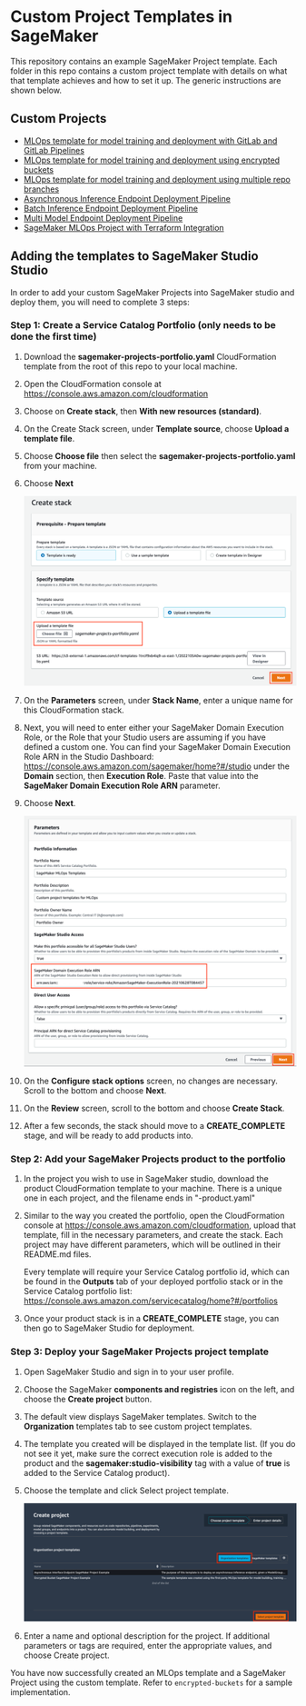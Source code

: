 # Custom Project Templates in SageMaker

This repository contains an example SageMaker Project template. Each folder in this repo contains a custom project template with details on what that template achieves and how to set it up. The generic instructions are shown below.

## Custom Projects
* [MLOps template for model training and deployment with GitLab and GitLab Pipelines](../../tree/main/mlops-template-gitlab)
* [MLOps template for model training and deployment using encrypted buckets](../../tree/main/encrypted-buckets)
* [MLOps template for model training and deployment using multiple repo branches](../../tree/main/multi-branch-mlops-train)
* [Asynchronous Inference Endpoint Deployment Pipeline](../../tree/main/asynchronous-inference-endpoint)
* [Batch Inference Endpoint Deployment Pipeline](../../tree/main/batch-inference)
* [Multi Model Endpoint Deployment Pipeline](../../tree/main/multi-model-endpoint)
* [SageMaker MLOps Project with Terraform Integration](../../tree/main/mlops-tf-pipelines)

## Adding the templates to SageMaker Studio Studio
In order to add your custom SageMaker Projects into SageMaker studio and deploy them, you will need to complete 3 steps:

### Step 1: Create a Service Catalog Portfolio (only needs to be done the first time)

1. Download the __sagemaker-projects-portfolio.yaml__ CloudFormation template from the root of this repo to your local machine.
1. Open the CloudFormation console at https://console.aws.amazon.com/cloudformation
1. Choose on __Create stack__, then __With new resources (standard)__.
1. On the Create Stack screen, under __Template source__, choose __Upload a template file__.
1. Choose __Choose file__ then select the __sagemaker-projects-portfolio.yaml__ from your machine.
1. Choose __Next__

    ![](images/create-sc-portfolio-01.png)

1. On the __Parameters__ screen, under __Stack Name__, enter a unique name for this CloudFormation stack.

1. Next, you will need to enter either your SageMaker Domain Execution Role, or the Role that your Studio users are assuming if you have defined a custom one. You can find your SageMaker Domain Execution Role ARN in the Studio Dashboard: https://console.aws.amazon.com/sagemaker/home?#/studio under the __Domain__ section, then __Execution Role__. Paste that value into the __SageMaker Domain Execution Role ARN__ parameter.

1. Choose __Next__.

    ![](images/create-sc-portfolio-02.png)

1. On the __Configure stack options__ screen, no changes are necessary. Scroll to the bottom and choose __Next__.

1. On the __Review__ screen, scroll to the bottom and choose __Create Stack__.

1. After a few seconds, the stack should move to a __CREATE_COMPLETE__ stage, and will be ready to add products into.

### Step 2: Add your SageMaker Projects product to the portfolio

1. In the project you wish to use in SageMaker studio, download the product CloudFormation template to your machine. There is a unique one in each project, and the filename ends in "-product.yaml"

1. Similar to the way you created the portfolio, open the CloudFormation console at https://console.aws.amazon.com/cloudformation, upload that template, fill in the necessary parameters, and create the stack. Each project may have different parameters, which will be outlined in their README.md files. 

    Every template will require your Service Catalog portfolio id, which can be found in the __Outputs__ tab of your deployed portfolio stack or in the Service Catalog portfolio list: https://console.aws.amazon.com/servicecatalog/home?#/portfolios

1. Once your product stack is in a __CREATE_COMPLETE__ stage, you can then go to SageMaker Studio for deployment.

### Step 3: Deploy your SageMaker Projects project template

1. Open SageMaker Studio and sign in to your user profile.
1. Choose the SageMaker __components and registries__ icon on the left, and choose the __Create project__ button.
1. The default view displays SageMaker templates. Switch to the __Organization__ templates tab to see custom project templates.
1. The template you created will be displayed in the template list. (If you do not see it yet, make sure the correct execution role is added to the product and the __sagemaker:studio-visibility__ tag with a value of __true__ is added to the Service Catalog product).
1. Choose the template and click Select project template.

    ![](images/sm-projects-listing.png)

1. Enter a name and optional description for the project. If additional parameters or tags are required, enter the appropriate values, and choose Create project.

You have now successfully created an MLOps template and a SageMaker Project using the custom template. Refer to `encrypted-buckets` for a sample implementation. 